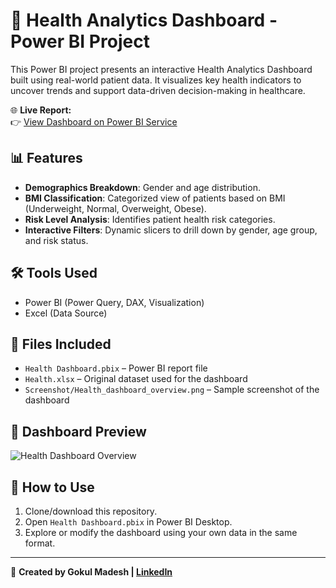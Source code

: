# 🏥 Health Analytics Dashboard - Power BI Project

This Power BI project presents an interactive Health Analytics Dashboard built using real-world patient data. It visualizes key health indicators to uncover trends and support data-driven decision-making in healthcare.

🌐 **Live Report:**  
👉 [View Dashboard on Power BI Service](https://app.powerbi.com/groups/me/reports/8a97c5e0-b6a7-4e5c-b06a-0752abe6087c/83271b851b580cf62896?experience=power-bi)

## 📊 Features

- **Demographics Breakdown**: Gender and age distribution.
- **BMI Classification**: Categorized view of patients based on BMI (Underweight, Normal, Overweight, Obese).
- **Risk Level Analysis**: Identifies patient health risk categories.
- **Interactive Filters**: Dynamic slicers to drill down by gender, age group, and risk status.

## 🛠️ Tools Used

- Power BI (Power Query, DAX, Visualization)
- Excel (Data Source)

## 📁 Files Included

- `Health Dashboard.pbix` – Power BI report file
- `Health.xlsx` – Original dataset used for the dashboard
- `Screenshot/Health_dashboard_overview.png` – Sample screenshot of the dashboard

## 📸 Dashboard Preview

![Health Dashboard Overview](Screenshot/Health_dashboard_overview.png")

## 🚀 How to Use

1. Clone/download this repository.
2. Open `Health Dashboard.pbix` in Power BI Desktop.
3. Explore or modify the dashboard using your own data in the same format.

---

📌 **Created by Gokul Madesh | [LinkedIn](https://www.linkedin.com/in/gokul-madesh-5171b5274/)**
